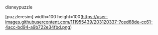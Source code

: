 <p> disneypuzzle</p>

[puzzleresim] width=100 height=100(https://user-images.githubusercontent.com/111955439/203120337-7ced68de-cc61-4acc-bd94-a9b722e34fbd.png) 

